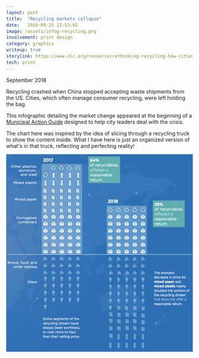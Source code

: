 ```yaml
---
layout: post
title:  "Recycling markets collapse"
date:   2018-09-25 12:53:02
image: /assets/infog-recycling.png
involvement: print design
category: graphics
writeup: true
storylink: https://www.nlc.org/resource/rethinking-recycling-how-cities-can-adapt-to-evolving-markets
tech: print
---
```



<p class="date" markdown="1">
September 2018
</p>


Recycling crashed when China stopped accepting waste shipments from the US. Cities, which often manage consumer recycling, were left holding the bag.

This infographic detailing the market change appeared at the beginning of a [Municipal Action Guide](https://www.nlc.org/resource/rethinking-recycling-how-cities-can-adapt-to-evolving-markets) designed to help city leaders deal with the crisis.

The chart here was inspired by the idea of slicing through a recycling truck to show the content inside. What I have here is just an organized version of what's in that truck, reflecting and perfecting reality!


[![Recycling Markets Hit By China's New Policy](/assets/recycling.png)](/projects/infog-RecyclingMarket.pdf)

